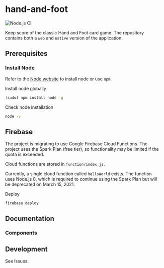 # hand-and-foot

![Node.js CI](https://github.com/zimmeluk/hand-and-foot/workflows/Node.js%20CI/badge.svg)

Keep score of the classic Hand and Foot card game. The repository contains both a `web` and `native` version of the application.

## Prerequisites
### Install Node
Refer to the [Node website](https://nodejs.org/en/) to install node or use `npm`.

Install node globally
```bash
[sudo] npm install node -g
```

Check node installation
```bash
node -v
```

## Firebase
The project is migrating to use Google Firebase Cloud Functions. The project uses the Spark Plan (free tier), so functionality may be limited if the quota is exceeded.

Cloud functions are stored in `function/index.js`.

Currently, a single cloud function called `helloWorld` exists. The function uses Node.js 8, which is required to continue using the Spark Plan but will be deprecated on March 15, 2021.

Deploy
```bash
firebase deploy
```

## Documentation
### Components

## Development
See Issues.

